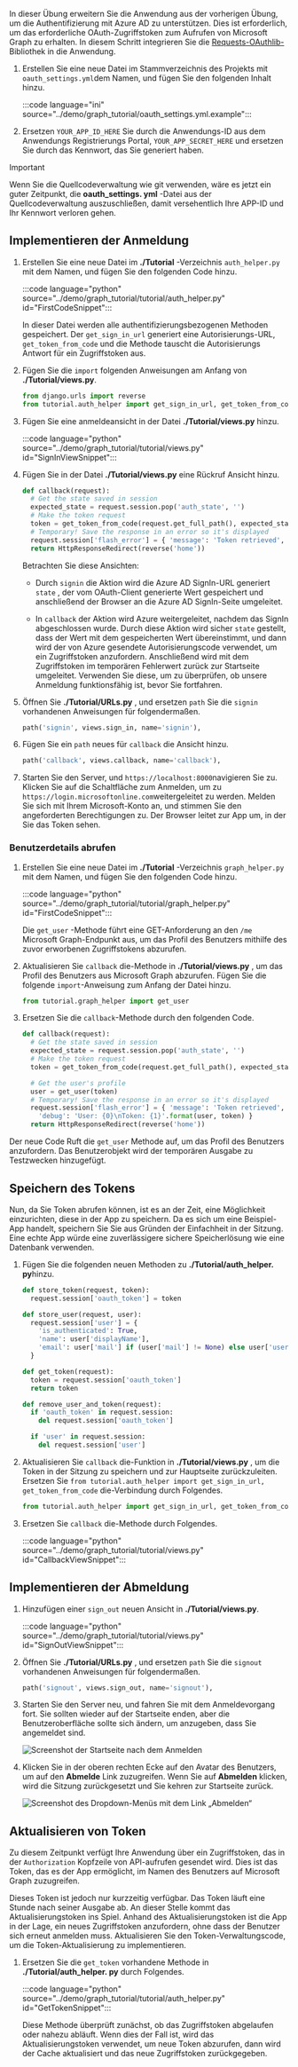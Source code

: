 <!-- markdownlint-disable MD002 MD041 -->

In dieser Übung erweitern Sie die Anwendung aus der vorherigen Übung, um die Authentifizierung mit Azure AD zu unterstützen. Dies ist erforderlich, um das erforderliche OAuth-Zugriffstoken zum Aufrufen von Microsoft Graph zu erhalten. In diesem Schritt integrieren Sie die [Requests-OAuthlib-](https://requests-oauthlib.readthedocs.io/en/latest/) Bibliothek in die Anwendung.

1. Erstellen Sie eine neue Datei im Stammverzeichnis des Projekts mit `oauth_settings.yml`dem Namen, und fügen Sie den folgenden Inhalt hinzu.

    :::code language="ini" source="../demo/graph_tutorial/oauth_settings.yml.example":::

1. Ersetzen `YOUR_APP_ID_HERE` Sie durch die Anwendungs-ID aus dem Anwendungs Registrierungs Portal, `YOUR_APP_SECRET_HERE` und ersetzen Sie durch das Kennwort, das Sie generiert haben.

> [!IMPORTANT]
> Wenn Sie die Quellcodeverwaltung wie git verwenden, wäre es jetzt ein guter Zeitpunkt, die **oauth_settings. yml** -Datei aus der Quellcodeverwaltung auszuschließen, damit versehentlich Ihre APP-ID und Ihr Kennwort verloren gehen.

## <a name="implement-sign-in"></a>Implementieren der Anmeldung

1. Erstellen Sie eine neue Datei im **./Tutorial** -Verzeichnis `auth_helper.py` mit dem Namen, und fügen Sie den folgenden Code hinzu.

    :::code language="python" source="../demo/graph_tutorial/tutorial/auth_helper.py" id="FirstCodeSnippet":::

    In dieser Datei werden alle authentifizierungsbezogenen Methoden gespeichert. Der `get_sign_in_url` generiert eine Autorisierungs-URL, `get_token_from_code` und die Methode tauscht die Autorisierungs Antwort für ein Zugriffstoken aus.

1. Fügen Sie die `import` folgenden Anweisungen am Anfang von **./Tutorial/views.py**.

    ```python
    from django.urls import reverse
    from tutorial.auth_helper import get_sign_in_url, get_token_from_code
    ```

1. Fügen Sie eine anmeldeansicht in der Datei **./Tutorial/views.py** hinzu.

    :::code language="python" source="../demo/graph_tutorial/tutorial/views.py" id="SignInViewSnippet":::

1. Fügen Sie in der Datei **./Tutorial/views.py** eine Rückruf Ansicht hinzu.

    ```python
    def callback(request):
      # Get the state saved in session
      expected_state = request.session.pop('auth_state', '')
      # Make the token request
      token = get_token_from_code(request.get_full_path(), expected_state)
      # Temporary! Save the response in an error so it's displayed
      request.session['flash_error'] = { 'message': 'Token retrieved', 'debug': format(token) }
      return HttpResponseRedirect(reverse('home'))
    ```

    Betrachten Sie diese Ansichten:

    - Durch `signin` die Aktion wird die Azure AD SignIn-URL generiert `state` , der vom OAuth-Client generierte Wert gespeichert und anschließend der Browser an die Azure AD SignIn-Seite umgeleitet.

    - In `callback` der Aktion wird Azure weitergeleitet, nachdem das SignIn abgeschlossen wurde. Durch diese Aktion wird sicher `state` gestellt, dass der Wert mit dem gespeicherten Wert übereinstimmt, und dann wird der von Azure gesendete Autorisierungscode verwendet, um ein Zugriffstoken anzufordern. Anschließend wird mit dem Zugriffstoken im temporären Fehlerwert zurück zur Startseite umgeleitet. Verwenden Sie diese, um zu überprüfen, ob unsere Anmeldung funktionsfähig ist, bevor Sie fortfahren.

1. Öffnen Sie **./Tutorial/URLs.py** , und ersetzen `path` Sie die `signin` vorhandenen Anweisungen für folgendermaßen.

    ```python
    path('signin', views.sign_in, name='signin'),
    ```

1. Fügen Sie ein `path` neues für `callback` die Ansicht hinzu.

    ```python
    path('callback', views.callback, name='callback'),
    ```

1. Starten Sie den Server, und `https://localhost:8000`navigieren Sie zu. Klicken Sie auf die Schaltfläche zum Anmelden, um zu `https://login.microsoftonline.com`weitergeleitet zu werden. Melden Sie sich mit Ihrem Microsoft-Konto an, und stimmen Sie den angeforderten Berechtigungen zu. Der Browser leitet zur App um, in der Sie das Token sehen.

### <a name="get-user-details"></a>Benutzerdetails abrufen

1. Erstellen Sie eine neue Datei im **./Tutorial** -Verzeichnis `graph_helper.py` mit dem Namen, und fügen Sie den folgenden Code hinzu.

    :::code language="python" source="../demo/graph_tutorial/tutorial/graph_helper.py" id="FirstCodeSnippet":::

    Die `get_user` -Methode führt eine GET-Anforderung an den `/me` Microsoft Graph-Endpunkt aus, um das Profil des Benutzers mithilfe des zuvor erworbenen Zugriffstokens abzurufen.

1. Aktualisieren Sie `callback` die-Methode in **./Tutorial/views.py** , um das Profil des Benutzers aus Microsoft Graph abzurufen. Fügen Sie die folgende `import`-Anweisung zum Anfang der Datei hinzu.

    ```python
    from tutorial.graph_helper import get_user
    ```

1. Ersetzen Sie die `callback`-Methode durch den folgenden Code.

    ```python
    def callback(request):
      # Get the state saved in session
      expected_state = request.session.pop('auth_state', '')
      # Make the token request
      token = get_token_from_code(request.get_full_path(), expected_state)

      # Get the user's profile
      user = get_user(token)
      # Temporary! Save the response in an error so it's displayed
      request.session['flash_error'] = { 'message': 'Token retrieved',
        'debug': 'User: {0}\nToken: {1}'.format(user, token) }
      return HttpResponseRedirect(reverse('home'))
    ```

Der neue Code Ruft die `get_user` Methode auf, um das Profil des Benutzers anzufordern. Das Benutzerobjekt wird der temporären Ausgabe zu Testzwecken hinzugefügt.

## <a name="storing-the-tokens"></a>Speichern des Tokens

Nun, da Sie Token abrufen können, ist es an der Zeit, eine Möglichkeit einzurichten, diese in der App zu speichern. Da es sich um eine Beispiel-App handelt, speichern Sie Sie aus Gründen der Einfachheit in der Sitzung. Eine echte App würde eine zuverlässigere sichere Speicherlösung wie eine Datenbank verwenden.

1. Fügen Sie die folgenden neuen Methoden zu **./Tutorial/auth_helper. py**hinzu.

    ```python
    def store_token(request, token):
      request.session['oauth_token'] = token

    def store_user(request, user):
      request.session['user'] = {
        'is_authenticated': True,
        'name': user['displayName'],
        'email': user['mail'] if (user['mail'] != None) else user['userPrincipalName']
      }

    def get_token(request):
      token = request.session['oauth_token']
      return token

    def remove_user_and_token(request):
      if 'oauth_token' in request.session:
        del request.session['oauth_token']

      if 'user' in request.session:
        del request.session['user']
    ```

1. Aktualisieren Sie `callback` die-Funktion in **./Tutorial/views.py** , um die Token in der Sitzung zu speichern und zur Hauptseite zurückzuleiten. Ersetzen Sie `from tutorial.auth_helper import get_sign_in_url, get_token_from_code` die-Verbindung durch Folgendes.

    ```python
    from tutorial.auth_helper import get_sign_in_url, get_token_from_code, store_token, store_user, remove_user_and_token, get_token
    ```

1. Ersetzen Sie `callback` die-Methode durch Folgendes.

    :::code language="python" source="../demo/graph_tutorial/tutorial/views.py" id="CallbackViewSnippet":::

## <a name="implement-sign-out"></a>Implementieren der Abmeldung

1. Hinzufügen einer `sign_out` neuen Ansicht in **./Tutorial/views.py**.

    :::code language="python" source="../demo/graph_tutorial/tutorial/views.py" id="SignOutViewSnippet":::

1. Öffnen Sie **./Tutorial/URLs.py** , und ersetzen `path` Sie die `signout` vorhandenen Anweisungen für folgendermaßen.

    ```python
    path('signout', views.sign_out, name='signout'),
    ```

1. Starten Sie den Server neu, und fahren Sie mit dem Anmeldevorgang fort. Sie sollten wieder auf der Startseite enden, aber die Benutzeroberfläche sollte sich ändern, um anzugeben, dass Sie angemeldet sind.

    ![Screenshot der Startseite nach dem Anmelden](./images/add-aad-auth-01.png)

1. Klicken Sie in der oberen rechten Ecke auf den Avatar des Benutzers, um auf den **Abmelde** Link zuzugreifen. Wenn Sie auf **Abmelden** klicken, wird die Sitzung zurückgesetzt und Sie kehren zur Startseite zurück.

    ![Screenshot des Dropdown-Menüs mit dem Link „Abmelden“](./images/add-aad-auth-02.png)

## <a name="refreshing-tokens"></a>Aktualisieren von Token

Zu diesem Zeitpunkt verfügt Ihre Anwendung über ein Zugriffstoken, das in der `Authorization` Kopfzeile von API-aufrufen gesendet wird. Dies ist das Token, das es der App ermöglicht, im Namen des Benutzers auf Microsoft Graph zuzugreifen.

Dieses Token ist jedoch nur kurzzeitig verfügbar. Das Token läuft eine Stunde nach seiner Ausgabe ab. An dieser Stelle kommt das Aktualisierungstoken ins Spiel. Anhand des Aktualisierungstoken ist die App in der Lage, ein neues Zugriffstoken anzufordern, ohne dass der Benutzer sich erneut anmelden muss. Aktualisieren Sie den Token-Verwaltungscode, um die Token-Aktualisierung zu implementieren.

1. Ersetzen Sie die `get_token` vorhandene Methode in **./Tutorial/auth_helper. py** durch Folgendes.

    :::code language="python" source="../demo/graph_tutorial/tutorial/auth_helper.py" id="GetTokenSnippet":::

    Diese Methode überprüft zunächst, ob das Zugriffstoken abgelaufen oder nahezu abläuft. Wenn dies der Fall ist, wird das Aktualisierungstoken verwendet, um neue Token abzurufen, dann wird der Cache aktualisiert und das neue Zugriffstoken zurückgegeben.

